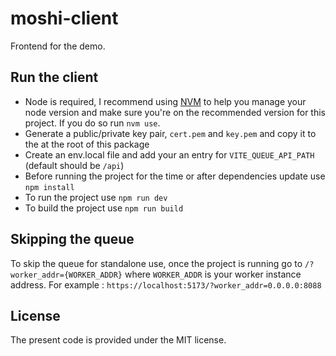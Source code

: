 # moshi-client

Frontend for the demo.

## Run the client

- Node is required, I recommend using [NVM](https://github.com/nvm-sh/nvm) to help you manage your node version and make sure you're on the recommended version for this project. If you do so run `nvm use`.
- Generate a public/private key pair, `cert.pem` and `key.pem` and copy it to the at the root of this package
- Create an env.local file and add your an entry for `VITE_QUEUE_API_PATH` (default should be `/api`)
- Before running the project for the time or after dependencies update use `npm install`
- To run the project use `npm run dev`
- To build the project use `npm run build`

## Skipping the queue
To skip the queue for standalone use, once the project is running go to `/?worker_addr={WORKER_ADDR}` where `WORKER_ADDR` is your worker instance address.
For example : `https://localhost:5173/?worker_addr=0.0.0.0:8088`

## License

The present code is provided under the MIT license.

